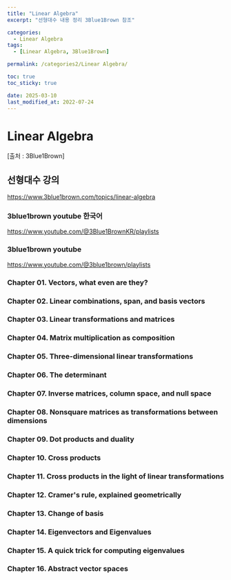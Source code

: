 ```yaml
---
title: "Linear Algebra"
excerpt: "선형대수 내용 정리 3Blue1Brown 참조"

categories:
  - Linear Algebra
tags:
  - [Linear Algebra, 3Blue1Brown]

permalink: /categories2/Linear Algebra/

toc: true
toc_sticky: true

date: 2025-03-10
last_modified_at: 2022-07-24
---
```


# Linear Algebra

[출처 : 3Blue1Brown]

## 선형대수 강의
<https://www.3blue1brown.com/topics/linear-algebra>
### 3blue1brown youtube 한국어
<https://www.youtube.com/@3Blue1BrownKR/playlists>
### 3blue1brown youtube
<https://www.youtube.com/@3blue1brown/playlists>


### Chapter 01. Vectors, what even are they?

### Chapter 02. Linear combinations, span, and basis vectors

### Chapter 03. Linear transformations and matrices

### Chapter 04. Matrix multiplication as composition

### Chapter 05. Three-dimensional linear transformations

### Chapter 06. The determinant

### Chapter 07. Inverse matrices, column space, and null space

### Chapter 08. Nonsquare matrices as transformations between dimensions

### Chapter 09. Dot products and duality

### Chapter 10. Cross products

### Chapter 11. Cross products in the light of linear transformations

### Chapter 12. Cramer's rule, explained geometrically

### Chapter 13. Change of basis

### Chapter 14. Eigenvectors and Eigenvalues

### Chapter 15. A quick trick for computing eigenvalues

### Chapter 16. Abstract vector spaces